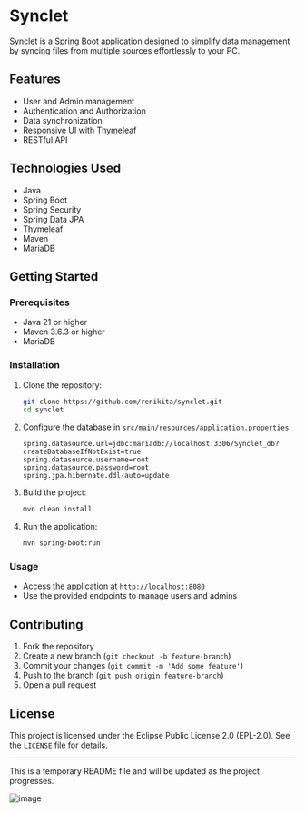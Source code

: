 # Synclet

Synclet is a Spring Boot application designed to simplify data management by syncing files from multiple sources effortlessly to your PC.

## Features

- User and Admin management
- Authentication and Authorization
- Data synchronization
- Responsive UI with Thymeleaf
- RESTful API

## Technologies Used

- Java
- Spring Boot
- Spring Security
- Spring Data JPA
- Thymeleaf
- Maven
- MariaDB

## Getting Started

### Prerequisites

- Java 21 or higher
- Maven 3.6.3 or higher
- MariaDB

### Installation

1. Clone the repository:
    ```sh
    git clone https://github.com/renikita/synclet.git
    cd synclet
    ```

2. Configure the database in `src/main/resources/application.properties`:
    ```properties
    spring.datasource.url=jdbc:mariadb://localhost:3306/Synclet_db?createDatabaseIfNotExist=true
    spring.datasource.username=root
    spring.datasource.password=root
    spring.jpa.hibernate.ddl-auto=update
    ```

3. Build the project:
    ```sh
    mvn clean install
    ```

4. Run the application:
    ```sh
    mvn spring-boot:run
    ```

### Usage

- Access the application at `http://localhost:8080`
- Use the provided endpoints to manage users and admins

## Contributing

1. Fork the repository
2. Create a new branch (`git checkout -b feature-branch`)
3. Commit your changes (`git commit -m 'Add some feature'`)
4. Push to the branch (`git push origin feature-branch`)
5. Open a pull request

## License

This project is licensed under the Eclipse Public License 2.0 (EPL-2.0). See the `LICENSE` file for details.

---

This is a temporary README file and will be updated as the project progresses.

![image](https://github.com/user-attachments/assets/b65f3d67-4a1c-4635-80ce-688391a06e82)


